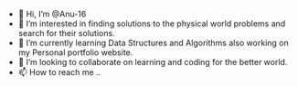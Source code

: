 - 👋 Hi, I’m @Anu-16
- 👀 I’m interested in finding solutions to the physical world problems and search for their solutions.
- 🌱 I’m currently learning Data Structures and Algorithms also working on my Personal portfolio website.
- 💞️ I’m looking to collaborate on learning and coding for the better world.
- 📫 How to reach me ..

<!---
Anu-16/Anu-16 is a ✨ special ✨ repository because its `README.md` (this file) appears on your GitHub profile.
You can click the Preview link to take a look at your changes.
--->
